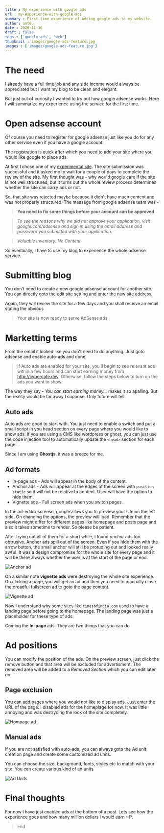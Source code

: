 ```yaml
---
title : My experience with google ads
url : my-experience-with-google-ads
summary : First time experience of Adding google ads to my website.
author: amt8u
date : 2020-11-16
draft : false
tags : ['google-ads', 'web']
thumbnail : images/google-ads-feature.jpg
images : ['images/google-ads-feature.jpg']
---
```


# The need
I already have a full time job and any side income would always be appreciated but I want my blog to be clean and elegant.

But just out of curiosity I wanted to try out how google adsense works. Here I will summarize my experience using the service for the first time.

# Open adsense account
Of course you need to register for google adsense just like you do for any other service even if you have a google account.

The registration is quick after which you need to add your site where you would like google to place ads.

At first I chose one of my [experimental site](https://cybr.cafe). The site submission was successful and it asked me to wait for a couple of days to complete the review of the site. My first thought was - why would google care if the site is not well structured, but it turns out the whole review process determines whether the site can carry ads or not.

So, that site was rejected maybe because it didn't have much content and was not properly structured. The message from google adsense team was - 

> **You need to fix some things before your account can be approved**

> *To see the reasons why we did not approve your application, visit google.com/adsense and sign in using the email address and password you submitted with your application.*

> *Valuable Inventory: No Content*

So eventually, I have to use my blog to experience the whole adsense service.

# Submitting blog

You don't need to create a new google adsense account for another site. You can directly goto the edit site setting and enter the new site address.

Again, they will review the site for a few days and you shall receive an email stating the obvious

> Your site is now ready to serve AdSense ads

# Marketting terms
From the email it looked like you don't need to do anything. Just goto adsense and enable auto-ads and done!

> If Auto ads are enabled for your site, you'll begin to see relevant ads within a few hours and can start earning money from http://cybercafe.dev. Otherwise, follow the steps below to turn on the ads you want to show. 

The way they say - *You can start earning money...* makes it so apalling. But the reality would be far away I suppose. Only future will tell.

## Auto ads
Auto ads are good to start with. You just need to enable a switch and put a small script in you head section on every page where you would like to show ads. If you are using a CMS like wordpress or ghost, you can just use the code injection tool to automatically update the `<head>` section for each page.

Since I am using **Ghostjs**, it was a breeze for me. 

## Ad formats
* In-page ads - Ads will appear in the body of the content. 
* Anchor ads - Ads will appear at the edges of the screen with `position static` so it will not be relative to content. User will have the option to hide them.
* Vignette ads - Full screen ads when you switch pages.

In the ad-editor screesn, google allows you to preview your site on the left side. On changing the options, the preview will load. Remember that the preview might differ for different pages like homepage and posts page and also it takes sometime to render. So please be patient.

After trying out all of them for a short while, I found *anchor* ads too obtrusive. Anchor ads spill out of the screen. Even if you hide them with the arrow button, the small anchor will still be protuding out and looked really awful. It was a design compromise for the whole site for every page and it will be there always whether the user is at the start of the page or end.

![Anchor ad](images/anchor-ad.png)

On a similar note **vignette ads** were destroying the whole site experience. On clicking a page, you will get an ad and then you need to manually close the dreadful fullscreen ad to goto the page content.

![Vignette ad](images/vignette-ad.png)

Now I understand why some sites like `timesofindia.com` used to have a landing page before going to the homepage. The landing page was just a placeholder for these type of ads.

Coming the **In-page** ads. They are two things that you can do

# Ad positions
You can modify the position of the ads. On the preview screen, just click the remove button and that area will be excluded for advertisment. The removed area will be added to a *Removed Section* which you can edit later on.

## Page exclusion
You can add pages where you would not like to display ads. Just enter the URL of the page. I disabled ads for the homeplage for now. It was little annoying and was destryoing the look of the site completely.

![Hompage ad](images/homepage-ad.png)

## Manual ads
If you are not satisfied with auto-ads, you can always goto the Ad unit creation page and create some customized ad units.

You can choose the size, background, fonts, styles etc to match with your site. You can create various kind of ad units

![Ad Units](images/ad-types.png)

# Final thoughts
For now I have just enabled ads at the bottom of a post. Lets see how the experience goes and how many million dollars I would earn :-P.

> End
